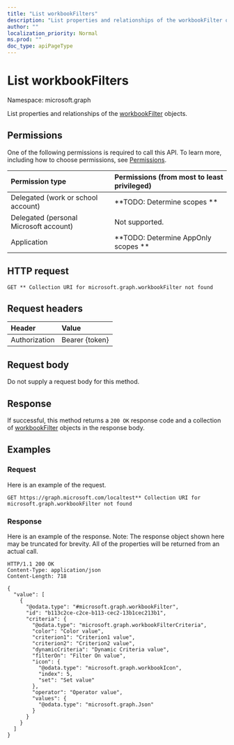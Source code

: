 ```yaml
---
title: "List workbookFilters"
description: "List properties and relationships of the workbookFilter objects."
author: ""
localization_priority: Normal
ms.prod: ""
doc_type: apiPageType
---
```


# List workbookFilters

Namespace: microsoft.graph

List properties and relationships of the [workbookFilter](../resources/workbookfilter.md) objects.

## Permissions
One of the following permissions is required to call this API. To learn more, including how to choose permissions, see [Permissions](/concepts/permissions-reference.md).

|Permission type|Permissions (from most to least privileged)|
|:---|:---|
|Delegated (work or school account)|**TODO: Determine scopes **|
|Delegated (personal Microsoft account)|Not supported.|
|Application|**TODO: Determine AppOnly scopes **|

## HTTP request
<!-- {
  "blockType": "ignored"
}
-->
``` http
GET ** Collection URI for microsoft.graph.workbookFilter not found
```

## Request headers
|Header|Value|
|:---|:---|
|Authorization|Bearer {token}|

## Request body
Do not supply a request body for this method.

## Response
If successful, this method returns a `200 OK` response code and a collection of [workbookFilter](../resources/workbookfilter.md) objects in the response body.

## Examples

### Request
Here is an example of the request.
<!-- {
  "blockType": "request",
  "name": "get_workbookfilter"
}
-->
``` http
GET https://graph.microsoft.com/localtest** Collection URI for microsoft.graph.workbookFilter not found
```

### Response
Here is an example of the response. Note: The response object shown here may be truncated for brevity. All of the properties will be returned from an actual call.
<!-- {
  "blockType": "response",
  "truncated": true,
  "@odata.type": "collection(microsoft.graph.workbookfilter)"
}
-->
``` http
HTTP/1.1 200 OK
Content-Type: application/json
Content-Length: 718

{
  "value": [
    {
      "@odata.type": "#microsoft.graph.workbookFilter",
      "id": "b113c2ce-c2ce-b113-cec2-13b1cec213b1",
      "criteria": {
        "@odata.type": "microsoft.graph.workbookFilterCriteria",
        "color": "Color value",
        "criterion1": "Criterion1 value",
        "criterion2": "Criterion2 value",
        "dynamicCriteria": "Dynamic Criteria value",
        "filterOn": "Filter On value",
        "icon": {
          "@odata.type": "microsoft.graph.workbookIcon",
          "index": 5,
          "set": "Set value"
        },
        "operator": "Operator value",
        "values": {
          "@odata.type": "microsoft.graph.Json"
        }
      }
    }
  ]
}
```

